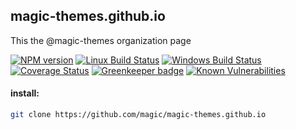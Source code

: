 ## magic-themes.github.io

This the @magic-themes organization page

[![NPM version][npm-image]][npm-url]
[![Linux Build Status][travis-image]][travis-url]
[![Windows Build Status][appveyor-image]][appveyor-url]
[![Coverage Status][coveralls-image]][coveralls-url]
[![Greenkeeper badge][greenkeeper-image]][greenkeeper-url]
[![Known Vulnerabilities][snyk-image]][snyk-url]

#### install:
```bash
git clone https://github.com/magic/magic-themes.github.io
```

[npm-image]: https://img.shields.io/npm/v/@magic/magic-themes.github.io.svg
[npm-url]: https://www.npmjs.com/package/@magic/magic-themes.github.io
[travis-image]: https://api.travis-ci.org/magic/magic-themes.github.io.svg?branch=master
[travis-url]: https://travis-ci.org/magic/magic-themes.github.io
[appveyor-image]: https://img.shields.io/appveyor/ci/magic/magic-themes.github.io/master.svg
[appveyor-url]: https://ci.appveyor.com/project/magic/magic-themes.github.io/branch/master
[coveralls-image]: https://coveralls.io/repos/github/magic/magic-themes.github.io/badge.svg
[coveralls-url]: https://coveralls.io/github/magic/magic-themes.github.io
[greenkeeper-image]: https://badges.greenkeeper.io/magic/magic-themes.github.io.svg
[greenkeeper-url]: https://badges.greenkeeper.io/magic/magic-themes.github.io.svg
[snyk-image]: https://snyk.io/test/github/magic/magic-themes.github.io/badge.svg
[snyk-url]: https://snyk.io/test/github/magic/magic-themes.github.io